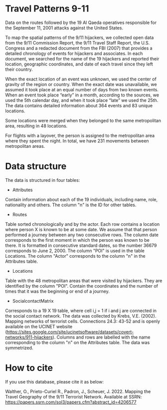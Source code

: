 # Travel Patterns 9-11
Data on the routes followed by the 19 Al Qaeda operatives responsible for the September 11, 2001 attacks against the United States.


To map the spatial patterns of the 9/11 hijackers, we collected open data from the 9/11 Commission Report, the 9/11 Travel Staff Report, the U.S. Congress and a redacted document from the FBI (2007) that provides a detailed chronology of events for hijackers and associates. In each document, we searched for the name of the 19 hijackers and reported their location, geographic coordinates, and date of each travel since they left their country.

When the exact location of an event was unknown, we used the center of gravity of the region or country. When the exact date was unavailable, we assumed it took place at an equal number of days from two known events. When an event took place “early” in a month, according to the sources, we used the 5th calendar day, and when it took place “late” we used the 25th. The data contains detailed information about 364 events and 83 unique locations.

Some locations were merged when they belonged to the same metropolitan area, resulting in 48 locations.

For flights with a layover, the person is assigned to the metropolitan area where they spent the night. In total, we have 231 movements between metropolitan areas.

# Data structure
The data is structured in four tables:
- Attributes
 
Contain information about each of the 19 individuals, including name, role, nationality and others. The column "n" is the ID for other tables.


- Routes

Table sorted chronologically and by the actor. Each row contains a location where person X is known to be at some date. We assume that that person performed a journey between any two consecutive rows. The column date corresponds to the first moment in which the person was known to be there. It is formatted in consecutive standard dates, so the number 36679 corresponds to June 2, 2000. The column "POI" is used in the table Locations. The column "Actor" corresponds to the column "n" in the Attributes table.


- Locations

Table with the 48 metropolitan areas that were visited by hijackers. They are identified by the column "POI". Contain the coordinates and the number of times that it was the beginning or end of a journey.


- SocialcontactMatrix

Corresponds to a 19 X 19 table, where cell i,j = 1 if i and j are connected in the social contact network. The data was collected by Krebs, V.E. (2002). Mapping networks of terrorist cells. Connections 24.3: 43-52 and is openly available on the UCINET website (https://sites.google.com/site/ucinetsoftware/datasets/covert-networks/911-hijackers). Columns and rows are labelled with the name corresponding to the column "n" on the Attributes table. The data was symmetrized.


# How to cite
If you use this database, please cite it as below: 

Walther, O., Prieto-Curiel R., Padron, J., Scheuer, J. 2022. Mapping the Travel Geography of the 9/11 Terrorist Network. Available at SSRN: https://papers.ssrn.com/sol3/papers.cfm?abstract_id=4206577
